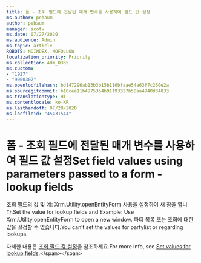 ```yaml
---
title: 폼 - 조회 필드에 전달된 매개 변수를 사용하여 필드 값 설정
ms.author: pebaum
author: pebaum
manager: scotv
ms.date: 07/27/2020
ms.audience: Admin
ms.topic: article
ROBOTS: NOINDEX, NOFOLLOW
localization_priority: Priority
ms.collection: Adm_O365
ms.custom:
- "1927"
- "9000307"
ms.openlocfilehash: bd147296ab13b3b15b110bfaae54a63f7c260e2a
ms.sourcegitcommit: b10cea11b4975354b91193327b58aa4740d34833
ms.translationtype: HT
ms.contentlocale: ko-KR
ms.lasthandoff: 07/28/2020
ms.locfileid: "45431544"
---
```

# <a name="set-field-values-using-parameters-passed-to-a-form---lookup-fields"></a><span data-ttu-id="92b4a-102">폼 - 조회 필드에 전달된 매개 변수를 사용하여 필드 값 설정</span><span class="sxs-lookup"><span data-stu-id="92b4a-102">Set field values using parameters passed to a form - lookup fields</span></span>

<span data-ttu-id="92b4a-103">조회 필드의 값 및 예: Xrm.Utility.openEntityForm 사용을 설정하여 새 창을 엽니다.</span><span class="sxs-lookup"><span data-stu-id="92b4a-103">Set the value for lookup fields and Example: Use Xrm.Utility.openEntityForm to open a new window.</span></span> <span data-ttu-id="92b4a-104">파티 목록 또는 조회에 대한 값을 설정할 수 없습니다.</span><span class="sxs-lookup"><span data-stu-id="92b4a-104">You can’t set the values for partylist or regarding lookups.</span></span>

<span data-ttu-id="92b4a-105">자세한 내용은 [조회 필드 값 설정](https://docs.microsoft.com/previous-versions/dynamicscrm-2016/developers-guide/gg334375(v=crm.8)#set-values-for-lookup-fields)을 참조하세요.</span><span class="sxs-lookup"><span data-stu-id="92b4a-105">For more info, see [Set values for lookup fields](https://docs.microsoft.com/previous-versions/dynamicscrm-2016/developers-guide/gg334375(v=crm.8)#set-values-for-lookup-fields).</span></span>